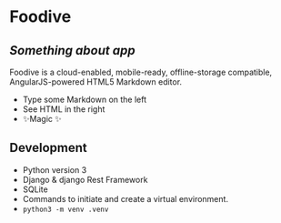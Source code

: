 # Foodive
## _Something about app_

Foodive is a cloud-enabled, mobile-ready, offline-storage compatible,
AngularJS-powered HTML5 Markdown editor.

- Type some Markdown on the left
- See HTML in the right
- ✨Magic ✨

## Development
- Python version 3
- Django & django Rest Framework
- SQLite
- Commands to initiate and create a virtual environment.
- `python3 -m venv .venv`
